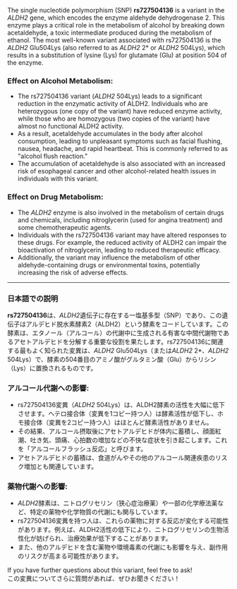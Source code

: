 The single nucleotide polymorphism (SNP) **rs727504136** is a variant in the *ALDH2* gene, which encodes the enzyme aldehyde dehydrogenase 2. This enzyme plays a critical role in the metabolism of alcohol by breaking down acetaldehyde, a toxic intermediate produced during the metabolism of ethanol. The most well-known variant associated with rs727504136 is the *ALDH2* Glu504Lys (also referred to as *ALDH2* 2* or *ALDH2* 504Lys), which results in a substitution of lysine (Lys) for glutamate (Glu) at position 504 of the enzyme.

### Effect on Alcohol Metabolism:
- The rs727504136 variant (*ALDH2* 504Lys) leads to a significant reduction in the enzymatic activity of ALDH2. Individuals who are heterozygous (one copy of the variant) have reduced enzyme activity, while those who are homozygous (two copies of the variant) have almost no functional ALDH2 activity.
- As a result, acetaldehyde accumulates in the body after alcohol consumption, leading to unpleasant symptoms such as facial flushing, nausea, headache, and rapid heartbeat. This is commonly referred to as "alcohol flush reaction."
- The accumulation of acetaldehyde is also associated with an increased risk of esophageal cancer and other alcohol-related health issues in individuals with this variant.

### Effect on Drug Metabolism:
- The *ALDH2* enzyme is also involved in the metabolism of certain drugs and chemicals, including nitroglycerin (used for angina treatment) and some chemotherapeutic agents.
- Individuals with the rs727504136 variant may have altered responses to these drugs. For example, the reduced activity of ALDH2 can impair the bioactivation of nitroglycerin, leading to reduced therapeutic efficacy.
- Additionally, the variant may influence the metabolism of other aldehyde-containing drugs or environmental toxins, potentially increasing the risk of adverse effects.

---

### 日本語での説明

**rs727504136**は、*ALDH2*遺伝子に存在する一塩基多型（SNP）であり、この遺伝子はアルデヒド脱水素酵素2（ALDH2）という酵素をコードしています。この酵素は、エタノール（アルコール）の代謝中に生成される有害な中間代謝物であるアセトアルデヒドを分解する重要な役割を果たします。rs727504136に関連する最もよく知られた変異は、*ALDH2* Glu504Lys（または*ALDH2* 2*、*ALDH2* 504Lys）で、酵素の504番目のアミノ酸がグルタミン酸（Glu）からリシン（Lys）に置換されるものです。

### アルコール代謝への影響:
- rs727504136変異（*ALDH2* 504Lys）は、ALDH2酵素の活性を大幅に低下させます。ヘテロ接合体（変異を1コピー持つ人）は酵素活性が低下し、ホモ接合体（変異を2コピー持つ人）はほとんど酵素活性がありません。
- その結果、アルコール摂取後にアセトアルデヒドが体内に蓄積し、顔面紅潮、吐き気、頭痛、心拍数の増加などの不快な症状を引き起こします。これを「アルコールフラッシュ反応」と呼びます。
- アセトアルデヒドの蓄積は、食道がんやその他のアルコール関連疾患のリスク増加とも関連しています。

### 薬物代謝への影響:
- *ALDH2*酵素は、ニトログリセリン（狭心症治療薬）や一部の化学療法薬など、特定の薬物や化学物質の代謝にも関与しています。
- rs727504136変異を持つ人は、これらの薬物に対する反応が変化する可能性があります。例えば、ALDH2活性の低下により、ニトログリセリンの生物活性化が妨げられ、治療効果が低下することがあります。
- また、他のアルデヒドを含む薬物や環境毒素の代謝にも影響を与え、副作用のリスクが高まる可能性があります。

If you have further questions about this variant, feel free to ask!  
この変異についてさらに質問があれば、ぜひお聞きください！